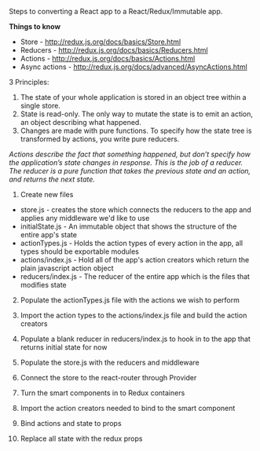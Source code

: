 Steps to converting a React app to a React/Redux/Immutable app.

**Things to know**
- Store - http://redux.js.org/docs/basics/Store.html
- Reducers - http://redux.js.org/docs/basics/Reducers.html
- Actions - http://redux.js.org/docs/basics/Actions.html
- Async actions - http://redux.js.org/docs/advanced/AsyncActions.html

3 Principles:
1. The state of your whole application is stored in an object tree within a single store.
2. State is read-only.  The only way to mutate the state is to emit an action, an object describing what happened.
3. Changes are made with pure functions.  To specify how the state tree is transformed by actions, you write pure reducers.

*Actions describe the fact that something happened, but don’t specify how the application’s state changes in response. This is the job of a reducer.*
*The reducer is a pure function that takes the previous state and an action, and returns the next state.*

1. Create new files
  - store.js - creates the store which connects the reducers to the app and applies any middleware we'd like to use
  - initialState.js - An immutable object that shows the structure of the entire app's state
  - actionTypes.js - Holds the action types of every action in the app, all types should be exportable modules
  - actions/index.js - Hold all of the app's action creators which return the plain javascript action object
  - reducers/index.js - The reducer of the entire app which is the files that modifies state

2. Populate the actionTypes.js file with the actions we wish to perform

3. Import the action types to the actions/index.js file and build the action creators

4. Populate a blank reducer in reducers/index.js to hook in to the app that returns initial state for now

5. Populate the store.js with the reducers and middleware

6. Connect the store to the react-router through Provider

6. Turn the smart components in to Redux containers

7. Import the action creators needed to bind to the smart component

8. Bind actions and state to props

9. Replace all state with the redux props
